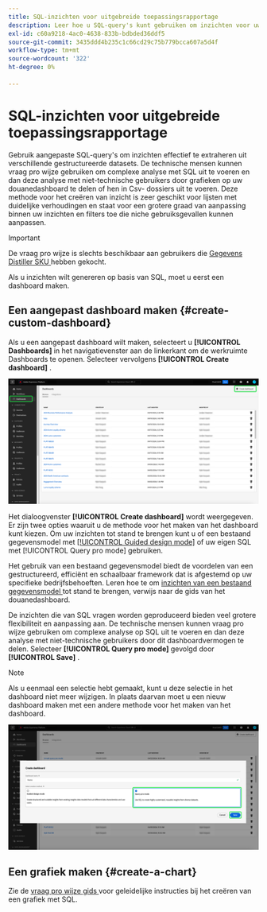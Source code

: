 ```yaml
---
title: SQL-inzichten voor uitgebreide toepassingsrapportage
description: Leer hoe u SQL-query's kunt gebruiken om inzichten voor uw aangepaste dashboards te genereren.
exl-id: c60a9218-4ac0-4638-833b-bdbded36ddf5
source-git-commit: 3435ddd4b235c1c66cd29c75b779bcca607a5d4f
workflow-type: tm+mt
source-wordcount: '322'
ht-degree: 0%

---
```


# SQL-inzichten voor uitgebreide toepassingsrapportage

Gebruik aangepaste SQL-query&#39;s om inzichten effectief te extraheren uit verschillende gestructureerde datasets. De technische mensen kunnen vraag pro wijze gebruiken om complexe analyse met SQL uit te voeren en dan deze analyse met niet-technische gebruikers door grafieken op uw douanedashboard te delen of hen in Csv- dossiers uit te voeren. Deze methode voor het creëren van inzicht is zeer geschikt voor lijsten met duidelijke verhoudingen en staat voor een grotere graad van aanpassing binnen uw inzichten en filters toe die niche gebruiksgevallen kunnen aanpassen.

>[!IMPORTANT]
>
>De vraag pro wijze is slechts beschikbaar aan gebruikers die [ Gegevens Distiller SKU ](../../../query-service/data-distiller/overview.md) hebben gekocht.

Als u inzichten wilt genereren op basis van SQL, moet u eerst een dashboard maken.

## Een aangepast dashboard maken {#create-custom-dashboard}

Als u een aangepast dashboard wilt maken, selecteert u **[!UICONTROL Dashboards]** in het navigatievenster aan de linkerkant om de werkruimte Dashboards te openen. Selecteer vervolgens **[!UICONTROL Create dashboard]** .

![ de inventaris van het dashboard met Create benadrukte dashboard.](../../images/sql-insights/create-dashboard.png)

Het dialoogvenster **[!UICONTROL Create dashboard]** wordt weergegeven. Er zijn twee opties waaruit u de methode voor het maken van het dashboard kunt kiezen. Om uw inzichten tot stand te brengen kunt u of een bestaand gegevensmodel met [[!UICONTROL Guided design mode]](../../user-defined-dashboards.md) of uw eigen SQL met [!UICONTROL Query pro mode] gebruiken.

<!-- Maybe reference Guided design mode in other places on UDD doc. -->

Het gebruik van een bestaand gegevensmodel biedt de voordelen van een gestructureerd, efficiënt en schaalbaar framework dat is afgestemd op uw specifieke bedrijfsbehoeften. Leren hoe te om [ inzichten van een bestaand gegevensmodel ](../../user-defined-dashboards.md#create-widget) tot stand te brengen, verwijs naar de gids van het douanedashboard.

De inzichten die van SQL vragen worden geproduceerd bieden veel grotere flexibiliteit en aanpassing aan. De technische mensen kunnen vraag pro wijze gebruiken om complexe analyse op SQL uit te voeren en dan deze analyse met niet-technische gebruikers door dit dashboardvermogen te delen. Selecteer **[!UICONTROL Query pro mode]** gevolgd door **[!UICONTROL Save]** .

>[!NOTE]
>
>Als u eenmaal een selectie hebt gemaakt, kunt u deze selectie in het dashboard niet meer wijzigen. In plaats daarvan moet u een nieuw dashboard maken met een andere methode voor het maken van het dashboard.

![ de [!UICONTROL Create dashboard] dialoog met Vraag pro wijze en sparen benadrukte.](../../images/sql-insights/query-pro-mode.png)

## Een grafiek maken {#create-a-chart}

Zie de [ vraag pro wijze gids ](../query-pro-mode/overview.md) voor geleidelijke instructies bij het creëren van een grafiek met SQL.
